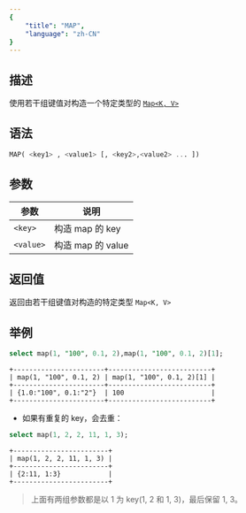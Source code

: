 ```yaml
---
{
    "title": "MAP",
    "language": "zh-CN"
}
---
```


## 描述

使用若干组键值对构造一个特定类型的 [`Map<K, V>`](../../../basic-element/sql-data-types/semi-structured/MAP.md)

## 语法

```sql
MAP( <key1> , <value1> [, <key2>,<value2> ... ])
```

## 参数

| 参数 | 说明 |
| -- | -- |
| `<key>` | 构造 map 的 key |
| `<value>` | 构造 map 的 value |

## 返回值

返回由若干组键值对构造的特定类型 `Map<K, V>`

## 举例

```sql
select map(1, "100", 0.1, 2),map(1, "100", 0.1, 2)[1];
```

```text
+-----------------------+--------------------------+
| map(1, "100", 0.1, 2) | map(1, "100", 0.1, 2)[1] |
+-----------------------+--------------------------+
| {1.0:"100", 0.1:"2"}  | 100                      |
+-----------------------+--------------------------+
```

* 如果有重复的 key，会去重：
```sql
select map(1, 2, 2, 11, 1, 3);
```
```text
+------------------------+
| map(1, 2, 2, 11, 1, 3) |
+------------------------+
| {2:11, 1:3}            |
+------------------------+
```
> 上面有两组参数都是以 1 为 key(1, 2 和 1, 3)，最后保留 1, 3。